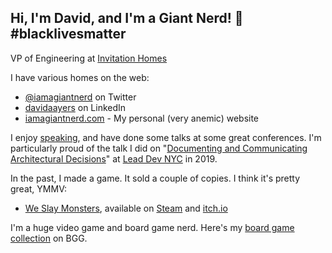 ## Hi, I'm David, and I'm a Giant Nerd! 👋 #blacklivesmatter 

VP of Engineering at [Invitation Homes](https://www.invitationhomes.com/)

I have various homes on the web:

- [@iamagiantnerd](https://twitter.com/iamagiantnerd) on Twitter
- [davidaayers](https://www.linkedin.com/in/davidaayers/) on LinkedIn
- [iamagiantnerd.com](https://iamagiantnerd.com) - My personal (very anemic) website

I enjoy [speaking](https://github.com/davidaayers/speaker-info), and have done some talks at some great conferences. I'm particularly proud of the talk I did on "[Documenting and Communicating Architectural Decisions](https://github.com/davidaayers/comm-and-doc-arch-decisions)" at [Lead Dev NYC](https://www.youtube.com/watch?v=rwfXkSjFhzc&feature=youtu.be) in 2019.

In the past, I made a game. It sold a couple of copies. I think it's pretty great, YMMV:

- [We Slay Monsters](http://weslaymonsters.com/), available on [Steam](https://store.steampowered.com/app/332540/We_Slay_Monsters/) and [itch.io](https://furiouslyinactive.itch.io/we-slay-monsters)

I'm a huge video game and board game nerd. Here's my [board game collection](https://boardgamegeek.com/collection/user/iamagiantnerd) on BGG.

<!--
**davidaayers/davidaayers** is a ✨ _special_ ✨ repository because its `README.md` (this file) appears on your GitHub profile.

Here are some ideas to get you started:

- 🔭 I’m currently working on ...
- 🌱 I’m currently learning ...
- 👯 I’m looking to collaborate on ...
- 🤔 I’m looking for help with ...
- 💬 Ask me about ...
- 📫 How to reach me: ...
- 😄 Pronouns: ...
- ⚡ Fun fact: ...
-->
